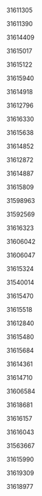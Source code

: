31611305

31611390

31614409

31615017

31615122

31615940

31614918

31612796

31616330

31615638

31614852

31612872

31614887

31615809

31598963

31592569

31616323

31606042

31606047

31615324

31540014

31615470

31615518

31612840

31615480

31615684

31614361

31614710

31606584

31618681

31616157

31616043

31563667

31615990

31619309

31618977

